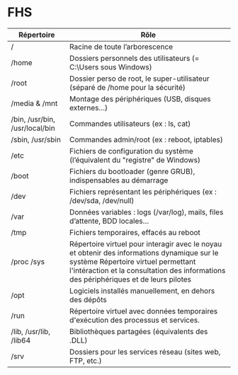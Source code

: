 # FHS

|     Répertoire                          |     Rôle                                                                                                                                                                                                                                    |
|-----------------------------------------|---------------------------------------------------------------------------------------------------------------------------------------------------------------------------------------------------------------------------------------------|
|     /                                   |     Racine de toute l’arborescence                                                                                                                                                                                                          |
|     /home                               |     Dossiers   personnels des utilisateurs (= C:\Users sous   Windows)                                                                                                                                                                      |
|     /root                               |     Dossier perso de root, le super-utilisateur (séparé de /home pour la sécurité)                                                                                                                                                          |
|     /media & /mnt                       |     Montage des   périphériques (USB, disques externes…)                                                                                                                                                                                    |
|     /bin, /usr/bin,   /usr/local/bin    |     Commandes utilisateurs (ex : ls, cat)                                                                                                                                                                                                   |
|     /sbin, /usr/sbin                    |     Commandes admin/root (ex : reboot, iptables)                                                                                                                                                                                            |
|     /etc                                |     Fichiers de   configuration du système (l’équivalent du   "registre" de Windows)                                                                                                                                                        |
|     /boot                               |     Fichiers du bootloader (genre GRUB), indispensables au   démarrage                                                                                                                                                                      |
|     /dev                                |     Fichiers   représentant les périphériques (ex :   /dev/sda, /dev/null)                                                                                                                                                                  |
|     /var                                |     Données variables   : logs (/var/log), mails, files d’attente, BDD locales…                                                                                                                                                             |
|     /tmp                                |     Fichiers   temporaires, effacés au reboot                                                                                                                                                                                               |
|     /proc      /sys                     |     Répertoire virtuel pour interagir avec le noyau et obtenir des   informations dynamique sur le système     Répertoire virtuel   permettant l'intéraction et la consultation des informations des   périphériques et de leurs pilotes    |
|     /opt                                |     Logiciels installés manuellement, en dehors des dépôts                                                                                                                                                                                  |
|     /run                                |     Répertoire virtuel   avec données temporaires d'exécution des processus et services.                                                                                                                                                    |
|     /lib, /usr/lib,   /lib64            |     Bibliothèques   partagées (équivalents des .DLL)                                                                                                                                                                                        |
|     /srv                                |     Dossiers pour les services réseau (sites web, FTP, etc.)                                                                                                                                                                                |
